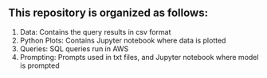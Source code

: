 ## This repository is organized as follows:
1. Data: Contains the query results in csv format
2. Python Plots: Contains Jupyter notebook where data is plotted
3. Queries: SQL queries run in AWS
4. Prompting: Prompts used in txt files, and Jupyter notebook where model is prompted 
